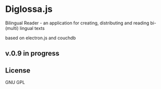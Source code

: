 # Diglossa.js

Bilingual Reader - an application for creating, distributing and reading bi-(multi) lingual texts

based on electron.js and couchdb

## v.0.9 in progress


## License

  GNU GPL
